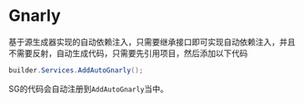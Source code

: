 # Gnarly

基于源生成器实现的自动依赖注入，只需要继承接口即可实现自动依赖注入，并且不需要反射，自动生成代码，只需要先引用项目，然后添加以下代码

```csharp
builder.Services.AddAutoGnarly();
```

SG的代码会自动注册到`AddAutoGnarly`当中。
